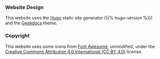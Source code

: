 ### Website Design

This website uses the [Hugo](https://gohugo.io/) static site generator ({{% hugo-version %}}) and the [Geekdocs](https://geekdocs.de/) theme.

### Copyright

This website uses some icons from [Font Awesome](https://fontawesome.com/), unmodified, under the [Creative Commons Attribution 4.0 International (CC BY 4.0)](https://creativecommons.org/licenses/by/4.0/) license.
